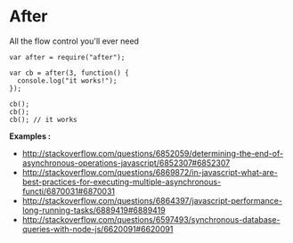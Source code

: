 # After #

All the flow control you'll ever need

    var after = require("after");

    var cb = after(3, function() {
      console.log("it works!");
    });

    cb();
    cb();
    cb(); // it works

**Examples :**

 - http://stackoverflow.com/questions/6852059/determining-the-end-of-asynchronous-operations-javascript/6852307#6852307
 - http://stackoverflow.com/questions/6869872/in-javascript-what-are-best-practices-for-executing-multiple-asynchronous-functi/6870031#6870031
 - http://stackoverflow.com/questions/6864397/javascript-performance-long-running-tasks/6889419#6889419
 - http://stackoverflow.com/questions/6597493/synchronous-database-queries-with-node-js/6620091#6620091
